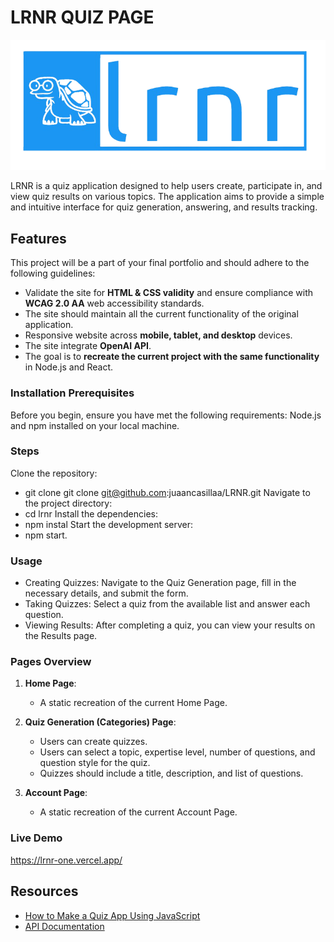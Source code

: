 # LRNR QUIZ PAGE
![Logo](image-removebg-preview.png)

LRNR is a quiz application designed to help users create, participate in, and view quiz results on various topics. The application aims to provide a simple and intuitive interface for quiz generation, answering, and results tracking.

## Features

This project will be a part of your final portfolio and should adhere to the following guidelines:

- Validate the site for **HTML & CSS validity** and ensure compliance with **WCAG 2.0 AA** web accessibility standards.
- The site should maintain all the current functionality of the original application.
- Responsive website across **mobile, tablet, and desktop** devices.
- The site integrate **OpenAI API**.
- The goal is to **recreate the current project with the same functionality** in Node.js and React.

### Installation Prerequisites
Before you begin, ensure you have met the following requirements: Node.js and npm installed on your local machine.

### Steps
Clone the repository: 
- git clone git clone git@github.com:juaancasillaa/LRNR.git
Navigate to the project directory:
- cd lrnr
Install the dependencies:
- npm instal
Start the development server:
- npm start.

### Usage
- Creating Quizzes: Navigate to the Quiz Generation page, fill in the necessary details, and submit the form.
- Taking Quizzes: Select a quiz from the available list and answer each question.
- Viewing Results: After completing a quiz, you can view your results on the Results page.

### Pages Overview

1. **Home Page**:
   - A static recreation of the current Home Page.

2. **Quiz Generation (Categories) Page**:
   - Users can create quizzes.
   - Users can select a topic, expertise level, number of questions, and question style for the quiz.
   - Quizzes should include a title, description, and list of questions.

3. **Account Page**:
   - A static recreation of the current Account Page.

### Live Demo 
https://lrnr-one.vercel.app/

## Resources

- [How to Make a Quiz App Using JavaScript](https://youtu.be/_VDspakyRTI?feature=shared)
- [API Documentation](https://platform.openai.com/docs/api-reference/chat/create)